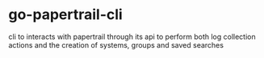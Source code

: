# go-papertrail-cli
cli to interacts with papertrail through its api to perform both log collection actions and the creation of systems, groups and saved searches
